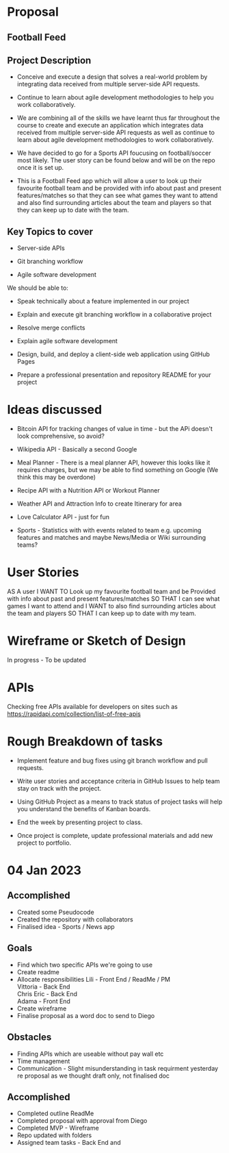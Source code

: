 # Proposal


## Football Feed


## Project Description

* Conceive and execute a design that solves a real-world problem by integrating data received from multiple server-side API requests. 

* Continue to learn about agile development methodologies to help you work collaboratively.

* We are combining all of the skills we have learnt thus far throughout the course to create and execute an application which integrates data received from multiple server-side API requests as well as continue to learn about agile development methodologies to work collaboratively.  

* We have decided to go for a Sports API foucusing on football/soccer most likely. The user story can be found below and will be on the repo once it is set up. 

* This is a Football Feed app which will allow a user to look up their favourite football team and be provided with info about past and present features/matches so that they can see what games they want to attend and also find surrounding articles about the team and players so that they can keep up to date with the team.




## Key Topics to cover

* Server-side APIs

* Git branching workflow

* Agile software development

We should be able to:

* Speak technically about a feature implemented in our project

* Explain and execute git branching workflow in a collaborative project

* Resolve merge conflicts

* Explain agile software development

* Design, build, and deploy a client-side web application using GitHub Pages

* Prepare a professional presentation and repository README for your project


# Ideas discussed

* Bitcoin API for tracking changes of value in time - but the APi doesn't look comprehensive, so avoid?

* Wikipedia API - Basically a second Google

* Meal Planner - There is a meal planner API, however this looks like it requires charges, but we may be able to find something on Google (We think this may be overdone)

* Recipe API with a Nutrition API or Workout Planner

* Weather API and Attraction Info to create Itinerary for area

* Love Calculator API - just for fun

* Sports - Statistics with with events related to team e.g. upcoming features and matches and maybe News/Media or Wiki surrounding teams?


# User Stories

AS A user I WANT TO 
Look up my favourite football team and be
Provided with info about past and present features/matches 
SO THAT I can see what games I want to attend and
I WANT to also find surrounding articles about the team and players 
SO THAT I can keep up to date with my team.

# Wireframe or Sketch of Design

In progress - To be updated 

# APIs

Checking free APIs available for developers on sites such as https://rapidapi.com/collection/list-of-free-apis


# Rough Breakdown of tasks

* Implement feature and bug fixes using git branch workflow and pull requests.

* Write user stories and acceptance criteria in GitHub Issues to help team stay on track with the project. 

* Using GitHub Project as a means to track status of project tasks will help you understand the benefits of Kanban boards.

* End the week by presenting project to class. 

* Once project is complete, update  professional materials and add new project to portfolio.


# 04 Jan 2023

## Accomplished

* Created some Pseudocode
* Created the repository with collaborators
* Finalised idea - Sports / News app

## Goals

* Find which two specific APIs we're going to use
* Create readme
* Allocate responsibilities
    Lili - Front End / ReadMe / PM  
    Vittoria - Back End  
    Chris Eric - Back End  
    Adama - Front End  
* Create wireframe 
* Finalise proposal as a word doc to send to Diego

## Obstacles
* Finding APIs which are useable without pay wall etc 
* Time management
* Communication - Slight misunderstanding in task requirment yesterday re proposal as we thought draft only, not finalised doc


## Accomplished 

* Completed outline ReadMe
* Completed proposal with approval from Diego
* Completed MVP - Wireframe
* Repo updated with folders
* Assigned team tasks  - Back End and 

















